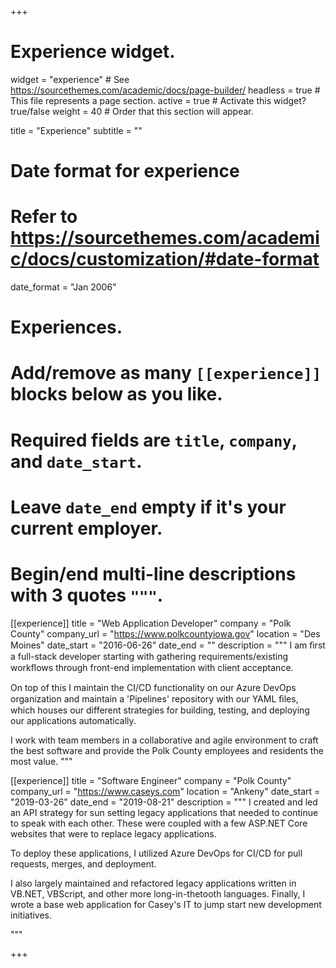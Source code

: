 +++
# Experience widget.
widget = "experience"  # See https://sourcethemes.com/academic/docs/page-builder/
headless = true  # This file represents a page section.
active = true  # Activate this widget? true/false
weight = 40  # Order that this section will appear.

title = "Experience"
subtitle = ""

# Date format for experience
#   Refer to https://sourcethemes.com/academic/docs/customization/#date-format
date_format = "Jan 2006"

# Experiences.
#   Add/remove as many `[[experience]]` blocks below as you like.
#   Required fields are `title`, `company`, and `date_start`.
#   Leave `date_end` empty if it's your current employer.
#   Begin/end multi-line descriptions with 3 quotes `"""`.
[[experience]]
  title = "Web Application Developer"
  company = "Polk County"
  company_url = "https://www.polkcountyiowa.gov"
  location = "Des Moines"
  date_start = "2016-06-26"
  date_end = ""
  description = """
I am ﬁrst a full-stack developer starting with gathering requirements/existing workﬂows through front-end implementation with client acceptance.

On top of this I maintain the CI/CD functionality on our Azure DevOps organization and maintain a 'Pipelines' repository with our YAML ﬁles, which houses our different strategies for building, testing, and deploying our applications automatically.

I work with team members in a collaborative and agile environment to craft the best software and provide the Polk County employees and residents the most value.
"""

[[experience]]
  title = "Software Engineer"
  company = "Polk County"
  company_url = "https://www.caseys.com"
  location = "Ankeny"
  date_start = "2019-03-26"
  date_end = "2019-08-21"
  description = """
I created and led an API strategy for sun setting legacy applications that needed to continue to speak with each other. These were coupled with a few ASP.NET Core websites that were to replace legacy applications.

To deploy these applications, I utilized Azure DevOps for CI/CD for pull requests, merges, and deployment. 

I also largely maintained and refactored legacy applications written in VB.NET, VBScript, and other more long-in-thetooth languages.
Finally, I wrote a base web application for Casey's IT to jump start new development initiatives.

  """

+++
